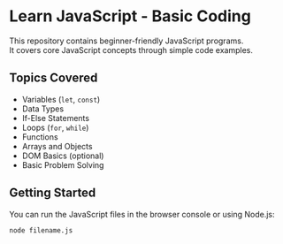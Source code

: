 # Learn JavaScript - Basic Coding

This repository contains beginner-friendly JavaScript programs.  
It covers core JavaScript concepts through simple code examples.

## Topics Covered
- Variables (`let`, `const`)
- Data Types
- If-Else Statements
- Loops (`for`, `while`)
- Functions
- Arrays and Objects
- DOM Basics (optional)
- Basic Problem Solving

## Getting Started
You can run the JavaScript files in the browser console or using Node.js:

```bash
node filename.js
